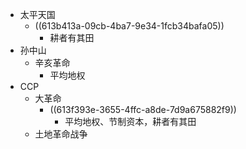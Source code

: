 - 太平天国
	- ((613b413a-09cb-4ba7-9e34-1fcb34bafa05))
		- 耕者有其田
- 孙中山
	- 辛亥革命
		- 平均地权
- CCP
	- 大革命
		- ((613f393e-3655-4ffc-a8de-7d9a675882f9))
			- 平均地权、节制资本，耕者有其田
	- 土地革命战争